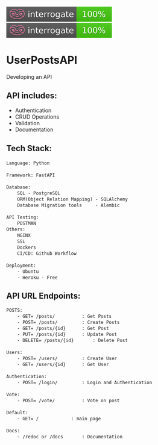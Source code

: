 ![Alt text](./interrogate_badge.svg)
<img src="./interrogate_badge.svg">

# UserPostsAPI

Developing an API


## API includes:
- Authentication
- CRUD Operations
- Validation
- Documentation

## Tech Stack:

	Language: Python

	Framework: FastAPI	

	Database:
		SQL - PostgreSQL
		ORM(Object Relation Mapping) - SQLAlchemy
		Database Migration tools     - Alembic
	
	API Testing:
		POSTMAN
	Others:
		NGINX
		SSL
		Dockers
		CI/CD: Github Workflow
	
	Deployment:
		- Ubuntu
		- Heroku - Free	


## API URL Endpoints:
	POSTS:
		- GET= /posts/  	    : Get Posts
		- POST= /posts/		    : Create Posts
		- GET= /posts/{id}	    : Get Post
		- PUT= /posts/{id}	    : Update Post
		- DELETE= /posts/{id}	    : Delete Post

	Users:
		- POST= /users/		    : Create User
		- GET= /users/{id}	    : Get User

	Authentication:
		- POST= /login/		    : Login and Authentication

	Vote:
		- POST= /vote/		    : Vote on post

	Default:
		- GET= /		    : main page

	Docs:
		- /redoc or /docs	    : Documentation
